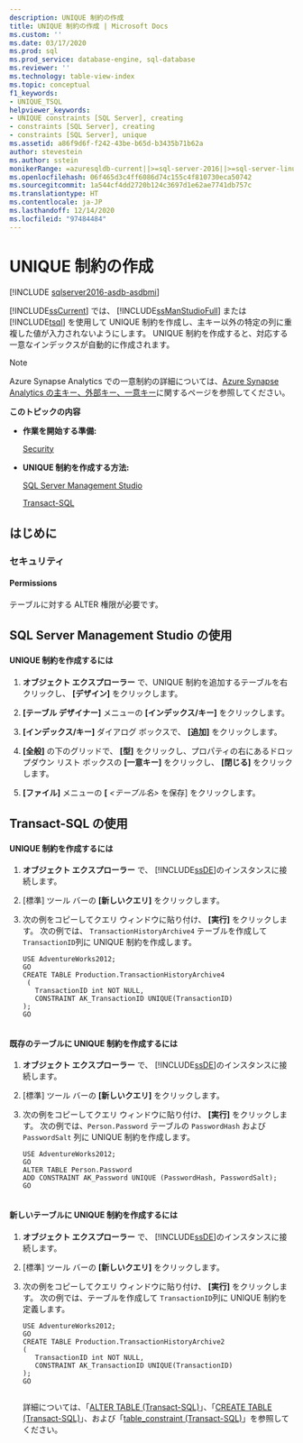 ```yaml
---
description: UNIQUE 制約の作成
title: UNIQUE 制約の作成 | Microsoft Docs
ms.custom: ''
ms.date: 03/17/2020
ms.prod: sql
ms.prod_service: database-engine, sql-database
ms.reviewer: ''
ms.technology: table-view-index
ms.topic: conceptual
f1_keywords:
- UNIQUE_TSQL
helpviewer_keywords:
- UNIQUE constraints [SQL Server], creating
- constraints [SQL Server], creating
- constraints [SQL Server], unique
ms.assetid: a86f9d6f-f242-43be-b65d-b3435b71b62a
author: stevestein
ms.author: sstein
monikerRange: =azuresqldb-current||>=sql-server-2016||>=sql-server-linux-2017||=azuresqldb-mi-current
ms.openlocfilehash: 06f465d3c4ff6086d74c155c4f810730eca50742
ms.sourcegitcommit: 1a544cf4dd2720b124c3697d1e62ae7741db757c
ms.translationtype: HT
ms.contentlocale: ja-JP
ms.lasthandoff: 12/14/2020
ms.locfileid: "97484484"
---
```

# <a name="create-unique-constraints"></a>UNIQUE 制約の作成

[!INCLUDE [sqlserver2016-asdb-asdbmi](../../includes/applies-to-version/sqlserver2016-asdb-asdbmi.md)]

  [!INCLUDE[ssCurrent](../../includes/sscurrent-md.md)] では、 [!INCLUDE[ssManStudioFull](../../includes/ssmanstudiofull-md.md)] または [!INCLUDE[tsql](../../includes/tsql-md.md)] を使用して UNIQUE 制約を作成し、主キー以外の特定の列に重複した値が入力されないようにします。 UNIQUE 制約を作成すると、対応する一意なインデックスが自動的に作成されます。  
  
> [!NOTE]    
> Azure Synapse Analytics での一意制約の詳細については、[Azure Synapse Analytics の主キー、外部キー、一意キー](/azure/sql-data-warehouse/sql-data-warehouse-table-constraints)に関するページを参照してください。
  
 **このトピックの内容**  
  
-   **作業を開始する準備:**  
  
     [Security](#Security)  
  
-   **UNIQUE 制約を作成する方法:**  
  
     [SQL Server Management Studio](#SSMSProcedure)  
  
     [Transact-SQL](#TsqlProcedure)  
  
##  <a name="before-you-begin"></a><a name="BeforeYouBegin"></a> はじめに  
  
###  <a name="security"></a><a name="Security"></a> セキュリティ  
  
####  <a name="permissions"></a><a name="Permissions"></a> Permissions  
 テーブルに対する ALTER 権限が必要です。  
  
##  <a name="using-sql-server-management-studio"></a><a name="SSMSProcedure"></a> SQL Server Management Studio の使用  
  
#### <a name="to-create-a-unique-constraint"></a>UNIQUE 制約を作成するには  
  
1.  **オブジェクト エクスプローラー** で、UNIQUE 制約を追加するテーブルを右クリックし、 **[デザイン]** をクリックします。  
  
2.  **[テーブル デザイナー]** メニューの **[インデックス/キー]** をクリックします。  
  
3.  **[インデックス/キー]** ダイアログ ボックスで、 **[追加]** をクリックします。  
  
4.  **[全般]** の下のグリッドで、 **[型]** をクリックし、プロパティの右にあるドロップダウン リスト ボックスの **[一意キー]** をクリックし、 **[閉じる]** をクリックします。  
  
5.  **[ファイル]** メニューの **[** _<テーブル名>_ を保存] をクリックします。  

##  <a name="using-transact-sql"></a><a name="TsqlProcedure"></a> Transact-SQL の使用  
  
#### <a name="to-create-a-unique-constraint"></a>UNIQUE 制約を作成するには  
  
1.  **オブジェクト エクスプローラー** で、 [!INCLUDE[ssDE](../../includes/ssde-md.md)]のインスタンスに接続します。  
  
2.  [標準] ツール バーの **[新しいクエリ]** をクリックします。  
  
3.  次の例をコピーしてクエリ ウィンドウに貼り付け、 **[実行]** をクリックします。 次の例では、 `TransactionHistoryArchive4` テーブルを作成して `TransactionID`列に UNIQUE 制約を作成します。  
  
    ```  
    USE AdventureWorks2012;  
    GO  
    CREATE TABLE Production.TransactionHistoryArchive4  
     (  
       TransactionID int NOT NULL,   
       CONSTRAINT AK_TransactionID UNIQUE(TransactionID)   
    );   
    GO  
  
    ```  
  
#### <a name="to-create-a-unique-constraint-on-an-existing-table"></a>既存のテーブルに UNIQUE 制約を作成するには  
  
1.  **オブジェクト エクスプローラー** で、 [!INCLUDE[ssDE](../../includes/ssde-md.md)]のインスタンスに接続します。  
  
2.  [標準] ツール バーの **[新しいクエリ]** をクリックします。  
  
3.  次の例をコピーしてクエリ ウィンドウに貼り付け、 **[実行]** をクリックします。 次の例では、`Person.Password` テーブルの `PasswordHash` および `PasswordSalt` 列に UNIQUE 制約を作成します。  
  
    ```  
    USE AdventureWorks2012;   
    GO  
    ALTER TABLE Person.Password   
    ADD CONSTRAINT AK_Password UNIQUE (PasswordHash, PasswordSalt);   
    GO  
  
    ```  
  
#### <a name="to-create-a-unique-constraint-on-a-new-table"></a>新しいテーブルに UNIQUE 制約を作成するには  
  
1.  **オブジェクト エクスプローラー** で、 [!INCLUDE[ssDE](../../includes/ssde-md.md)]のインスタンスに接続します。  
  
2.  [標準] ツール バーの **[新しいクエリ]** をクリックします。  
  
3.  次の例をコピーしてクエリ ウィンドウに貼り付け、 **[実行]** をクリックします。 次の例では、テーブルを作成して `TransactionID`列に UNIQUE 制約を定義します。  
  
    ```  
    USE AdventureWorks2012;  
    GO  
    CREATE TABLE Production.TransactionHistoryArchive2  
    (  
       TransactionID int NOT NULL,  
       CONSTRAINT AK_TransactionID UNIQUE(TransactionID)  
    );  
    GO  
  
    ```  
  
     詳細については、「[ALTER TABLE &#40;Transact-SQL&#41;](../../t-sql/statements/alter-table-transact-sql.md)」、「[CREATE TABLE &#40;Transact-SQL&#41;](../../t-sql/statements/create-table-transact-sql.md)」、および「[table_constraint &#40;Transact-SQL&#41;](../../t-sql/statements/alter-table-table-constraint-transact-sql.md)」を参照してください。  
  
###  <a name="TsqlExample"></a>
